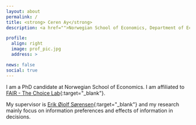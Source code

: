 ```yaml
---
layout: about
permalink: /
title: <strong> Ceren Ay</strong>
description: <a href="">Norwegian School of Economics, Department of Economics, FAIR - The Choice Lab</a>.

profile:
  align: right
  image: prof_pic.jpg
  address: >

news: false
social: true
---
```


I am a PhD candidate at Norwegian School of Economics. I am affiliated to [FAIR - The Choice Lab](https://www.nhh.no/en/research-centres/fair/research/){:target="\_blank"}. 

My supervisor is [Erik Øiolf Sørensen](https://www.nhh.no/en/employees/faculty/erik-oiolf-sorensen/){:target="\_blank"} and my research mainly focus on information preferences and effects of information in decisions. 

